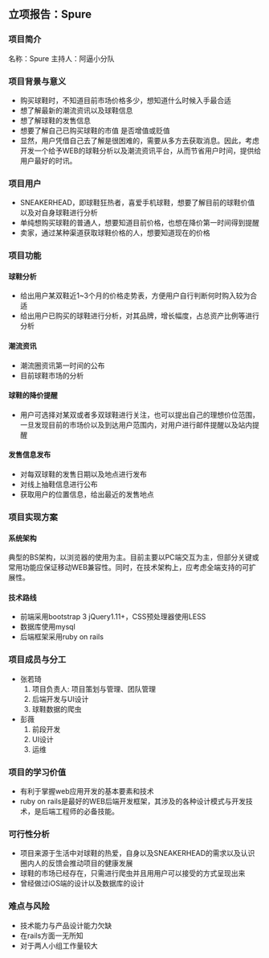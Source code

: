 ## 立项报告：Spure

### 项目简介
名称：Spure
主持人：阿逼小分队

### 项目背景与意义
- 购买球鞋时，不知道目前市场价格多少，想知道什么时候入手最合适
- 想了解最新的潮流资讯以及球鞋信息
- 想了解球鞋的发售信息
- 想要了解自己已购买球鞋的市值 是否增值或贬值
- 显然，用户凭借自己去了解是很困难的，需要从多方去获取消息。因此，考虑开发一个给予WEB的球鞋分析以及潮流资讯平台，从而节省用户时间，提供给用户最好的时讯。

### 项目用户
- SNEAKERHEAD，即球鞋狂热者，喜爱手机球鞋，想要了解目前的球鞋价值以及对自身球鞋进行分析
- 单纯想购买球鞋的普通人，想要知道目前价格，也想在降价第一时间得到提醒
- 卖家，通过某种渠道获取球鞋价格的人，想要知道现在的价格

### 项目功能

#### 球鞋分析
- 给出用户某双鞋近1~3个月的价格走势表，方便用户自行判断何时购入较为合适
- 给出用户已购买的球鞋进行分析，对其品牌，增长幅度，占总资产比例等进行分析

#### 潮流资讯
- 潮流圈资讯第一时间的公布
- 目前球鞋市场的分析

#### 球鞋的降价提醒
- 用户可选择对某双或者多双球鞋进行关注，也可以提出自己的理想价位范围，一旦发现目前的市场价以及到达用户范围内，对用户进行邮件提醒以及站内提醒

#### 发售信息发布
- 对每双球鞋的发售日期以及地点进行发布
- 对线上抽鞋信息进行公布
- 获取用户的位置信息，给出最近的发售地点

### 项目实现方案
#### 系统架构
典型的BS架构，以浏览器的使用为主。目前主要以PC端交互为主，但部分关键或常用功能应保证移动WEB兼容性。同时，在技术架构上，应考虑全端支持的可扩展性。

#### 技术路线
- 前端采用bootstrap 3 jQuery1.11+，CSS预处理器使用LESS
- 数据库使用mysql
- 后端框架采用ruby on rails

### 项目成员与分工
- 张若琦
	1. 项目负责人: 项目策划与管理、团队管理
	2. 后端开发与UI设计
	3. 球鞋数据的爬虫
- 彭薇
	1. 前段开发
	2. UI设计
	3. 运维

### 项目的学习价值
- 有利于掌握web应用开发的基本要素和技术
- ruby on rails是最好的WEB后端开发框架，其涉及的各种设计模式与开发技术，是后端工程师的必备技能。

### 可行性分析
- 项目来源于生活中对球鞋的热爱，自身以及SNEAKERHEAD的需求以及认识圈内人的反馈会推动项目的健康发展
- 球鞋的市场已经存在，只需进行爬虫并且用用户可以接受的方式呈现出来
- 曾经做过iOS端的设计以及数据库的设计

### 难点与风险
- 技术能力与产品设计能力欠缺
- 在rails方面一无所知
- 对于两人小组工作量较大
